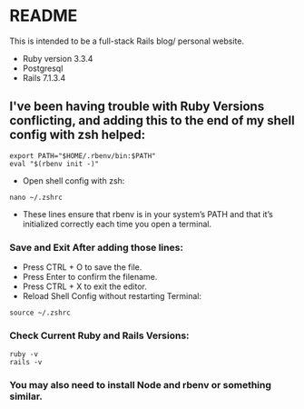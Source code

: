 # README

This is intended to be a full-stack Rails blog/ personal website. 

* Ruby version 3.3.4
* Postgresql
* Rails 7.1.3.4

## I've been having trouble with Ruby Versions conflicting, and adding this to the end of my shell config with zsh helped:

```
export PATH="$HOME/.rbenv/bin:$PATH"
eval "$(rbenv init -)"
```

- Open shell config with zsh:

```
nano ~/.zshrc
```

- These lines ensure that rbenv is in your system’s PATH and that it’s initialized correctly each time you open a terminal.

### Save and Exit After adding those lines:

- Press CTRL + O to save the file.
- Press Enter to confirm the filename.
- Press CTRL + X to exit the editor.
- Reload Shell Config without restarting Terminal:

```
source ~/.zshrc  
```

### Check Current Ruby and Rails Versions:

```
ruby -v
rails -v
```

### You may also need to install Node and rbenv or something similar.
